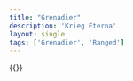 ```yaml
---
title: "Grenadier"
description: 'Krieg Eterna'
layout: single
tags: ['Grenadier', 'Ranged']
---
```

{{<card-detail-page title="Grenadier" artwork="Le Grenadier by Édouard Detaille (1912)" />}}